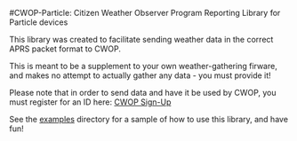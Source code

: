 #CWOP-Particle: Citizen Weather Observer Program Reporting Library for Particle devices

This library was created to facilitate sending weather data in the correct APRS packet format to CWOP. 

This is meant to be a supplement to your own weather-gathering firware, and makes no attempt to actually gather any data - you must provide it!

Please note that in order to send data and have it be used by CWOP, you must register for an ID here: [CWOP Sign-Up][1]

See the [examples][2] directory for a sample of how to use this library, and have fun!

[1]: http://www.wxqa.com/SIGN-UP.html
[2]: firmware/examples/
